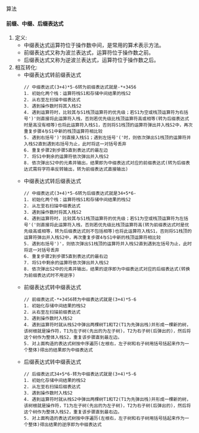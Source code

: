 算法

#### 前缀、中缀、后缀表达式
  1. 定义:
     - 中缀表达式运算符位于操作数中间，是常用的算术表示方法。
     - 前缀表达式又称为波兰表达式，运算符位于操作数之前。
     - 后缀表达式又称为逆波兰表达式，运算符位于操作数之后。
  2. 相互转化:
     - 中缀表达式转前缀表达式
        ```
        // 中缀表达式(3+4)*5-6转为前缀表达式就是-*+3456
        1. 初始化两个栈：运算符栈S1和存储中间结果的栈S2
        2. 从右至左扫描中缀表达式
        3. 遇到操作数时将其入栈S2
        4. 遇到运算符时，比较其与S1栈顶运算符的优先级；若S1为空或栈顶运算符为右括号')'则直接将此运算符入栈，否则若优先级比栈顶运算符高或相等(转为后缀表达式时是高没有相等)也将此运算符入栈S1，否则将S1栈顶的运算符弹出并入栈S2中，再次重复步骤4与S1中新的栈顶运算符相比较
        5. 遇到右括号')'则直接入栈S1；遇到左括号'('时，则依次弹出S1栈顶的运算符并入栈S2直到遇到右括号为止，此时将这一对括号丢弃
        6. 重复步骤2到步骤5直到表达式的最左边
        7. 将S1中剩余的运算符依次弹出并入栈S2
        8. 依次弹出S2中的元素并输出，结果即为中缀表达式对应的前缀表达式(转为后缀表达式需将字符串反转输出，转为前缀表达式直接输出)
        ```
     - 中缀表达式转后缀表达式
        ```
        // 中缀表达式(3+4)*5-6转为后缀表达式就是34+5*6-
        1. 初始化两个栈：运算符栈S1和存储中间结果的栈S2
        2. 从左至右扫描中缀表达式
        3. 遇到操作数时将其入栈S2
        4. 遇到运算符时，比较其与S1栈顶运算符的优先级；若S1为空或栈顶运算符为左括号'('则直接将此运算符入栈，否则若优先级比栈顶运算符高(转为前缀表达式时是优先级高或相等，转为后缀表达式则不包括相等)也将此运算符入栈S1，否则将S1栈顶的运算符弹出并入栈S2中，再次重复步骤4与S1中新的栈顶运算符相比较
        5. 遇到右括号')'，则依次弹出S1栈顶的运算符并入栈S2直到遇到左括号为止，此时将这一对括号丢弃
        6. 重复步骤2到步骤5直到表达式的最右边
        7. 将S1中剩余的运算符依次弹出并入栈S2
        8. 依次弹出S2中的元素并输出，结果的逆序即为中缀表达式对应的后缀表达式(转换为前缀表达式时不用逆序)
        ``` 
     - 前缀表达式转中缀表达式
        ```
        // 前缀表达式-*+3456转为中缀表达式就是(3+4)*5-6
        1. 初始化存储中间结果的栈S2
        2. 从右至左扫描前缀表达式
        3. 遇到操作数时入栈S2
        4. 遇到运算符时就从栈S2中弹出两棵树T1和T2(T1为先弹出栈)并形成一棵新的树，该树根就是操作符，T1为左子树(先出的为左子树)，T2为右子树(后弹出的)，然后将这个树作为整体入栈S2，重复该步骤直到最左边。
        5. 对上面构造的表达式树按中序遍历(左根右，左子树和右子树用括号括起来作为一个整体)得出的结果即为中缀表达式
        ```
     - 后缀表达式转中缀表达式
        ```
        // 后缀表达式34+5*6-转为中缀表达式就是(3+4)*5-6
        1. 初始化存储中间结果的栈S2
        2. 从左至右扫描后缀表达式
        3. 遇到操作数时入栈S2
        4. 遇到运算符时就从栈S2中弹出两棵树T1和T2(T1为先弹出栈)并形成一棵新的树，该树根就是操作符，T1为左子树(先出的为左子树)，T2为右子树(后弹出的)，然后将这个树作为整体入栈S2，重复该步骤直到最右边。
        5. 对上面构造的表达式树按中序遍历(左根右，左子树和右子树用括号括起来作为一个整体)得出结果的逆序即为中缀表达式
        ```
